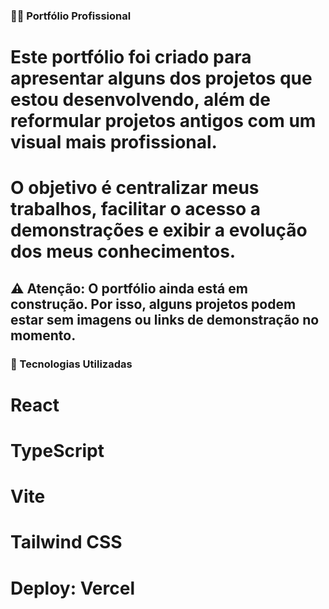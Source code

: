 ### 🧑‍💻 Portfólio Profissional

# Este portfólio foi criado para apresentar alguns dos projetos que estou desenvolvendo, além de reformular projetos antigos com um visual mais profissional.

# O objetivo é centralizar meus trabalhos, facilitar o acesso a demonstrações e exibir a evolução dos meus conhecimentos.

## ⚠️ Atenção: O portfólio ainda está em construção. Por isso, alguns projetos podem estar sem imagens ou links de demonstração no momento.

### 🚀 Tecnologias Utilizadas

# React

# TypeScript

# Vite

# Tailwind CSS

# Deploy: Vercel